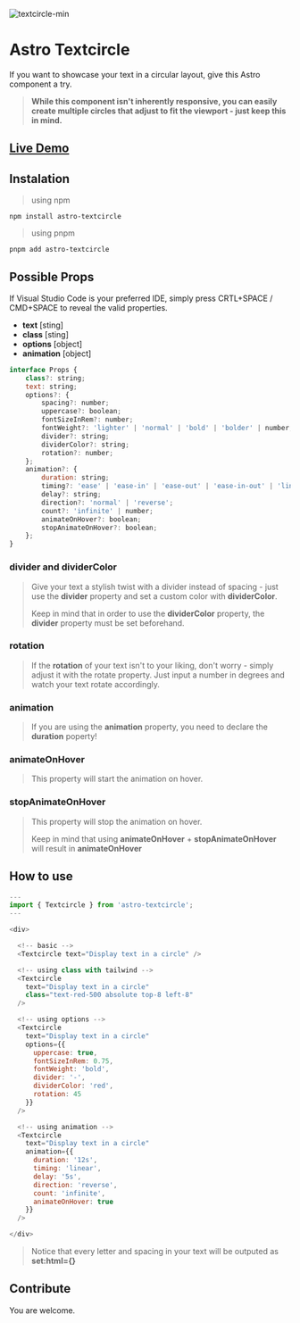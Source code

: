 ![textcircle-min](https://user-images.githubusercontent.com/83787591/220473583-28c40480-3942-4d15-90b6-ad7b0ab8723c.jpg)

# Astro Textcircle
If you want to showcase your text in a circular layout, give this Astro component a try.
> **While this component isn't inherently responsive, you can easily create multiple circles that adjust to fit the viewport - just keep this in mind.**


## [Live Demo](https://stackblitz.com/edit/withastro-astro-wu7yqp?file=src%2Fpages%2Findex.astro)


## Instalation
> using npm
```
npm install astro-textcircle
```
> using pnpm
```
pnpm add astro-textcircle
```


## Possible Props 
If Visual Studio Code is your preferred IDE, simply press CRTL+SPACE / CMD+SPACE to reveal the valid properties.
- **text** [sting]
- **class** [sting] 
- **options** [object]
- **animation** [object]

```js
interface Props {
	class?: string;
	text: string;
	options?: {
		spacing?: number;
		uppercase?: boolean;
		fontSizeInRem?: number;
		fontWeight?: 'lighter' | 'normal' | 'bold' | 'bolder' | number;
		divider?: string;
		dividerColor?: string;
		rotation?: number;
	};
	animation?: {
		duration: string;
		timing?: 'ease' | 'ease-in' | 'ease-out' | 'ease-in-out' | 'linear' | string;
		delay?: string;
		direction?: 'normal' | 'reverse';
		count?: 'infinite' | number;
		animateOnHover?: boolean;
		stopAnimateOnHover?: boolean;
	};
}
```

### **divider and dividerColor**
> Give your text a stylish twist with a divider instead of spacing - just use the **divider** property and set a custom color with **dividerColor**.
> 
> Keep in mind that in order to use the **dividerColor** property, the **divider** property must be set beforehand.

### **rotation**
> If the **rotation** of your text isn't to your liking, don't worry - simply adjust it with the rotate property. Just input a number in degrees and watch your text rotate accordingly.

### **animation**
> If you are using the **animation** property, you need to declare the **duration** poperty! 

### **animateOnHover**
> This property will start the animation on hover.

### **stopAnimateOnHover**
> This property will stop the animation on hover.
> 
> Keep in mind that using **animateOnHover** + **stopAnimateOnHover** will result in **animateOnHover**


## How to use
```js
---
import { Textcircle } from 'astro-textcircle';
---

<div>

  <!-- basic -->
  <Textcircle text="Display text in a circle" />

  <!-- using class with tailwind -->
  <Textcircle 
    text="Display text in a circle" 
    class="text-red-500 absolute top-8 left-8"
  />

  <!-- using options -->
  <Textcircle 
    text="Display text in a circle"
    options={{ 
      uppercase: true,
      fontSizeInRem: 0.75,
      fontWeight: 'bold',
      divider: '-',
      dividerColor: 'red',
      rotation: 45
    }}
  />

  <!-- using animation -->
  <Textcircle 
    text="Display text in a circle"
    animation={{ 
      duration: '12s',
      timing: 'linear',
      delay: '5s',
      direction: 'reverse',
      count: 'infinite',
      animateOnHover: true
    }}
  />

</div>
```
> Notice that every letter and spacing in your text will be outputed as **set:html={}** 


## Contribute
You are welcome.